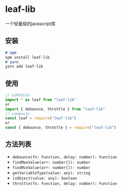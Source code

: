 # leaf-lib

一个轻量级的javascript库

## 安装

```markdown
# npm
npm install leaf-lib
# yarn
yarn add leaf-lib
```

## 使用

```javascript
// esModule
import * as leaf from "leaf-lib"
or
import { debounce, throttle } from "leaf-lib"
// commonJs
const leaf = require("leaf-lib")
or
const { debounce, throttle } = require("leaf-lib")
```

## 方法列表

- `debounce(fn: Function, delay: number): Function`
- `findMaxValue(arr: number[]): number`
- `findMinValue(arr: number[]): number`
- `getVariableType(value: any): string`
- `isObject(value: any): boolean`
- `throttle(fn: Function, delay: number): Function`